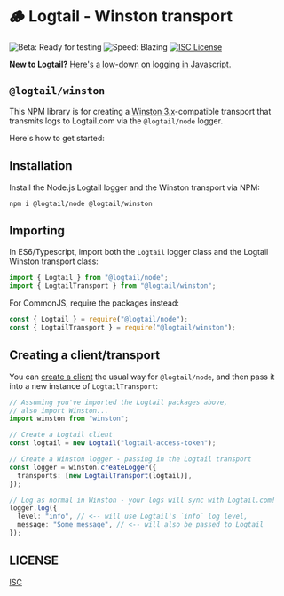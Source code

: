 # 🪵 Logtail - Winston transport

![Beta: Ready for testing](https://img.shields.io/badge/early_release-beta-green.svg)
![Speed: Blazing](https://img.shields.io/badge/speed-blazing%20%F0%9F%94%A5-brightgreen.svg)
[![ISC License](https://img.shields.io/badge/license-ISC-ff69b4.svg)](LICENSE.md)

**New to Logtail?** [Here's a low-down on logging in Javascript.](https://github.com/logtail/logtail-js)

## `@logtail/winston`

This NPM library is for creating a [Winston 3.x](https://github.com/winstonjs/winston)-compatible transport that transmits logs to Logtail.com via the `@logtail/node` logger.

Here's how to get started:

## Installation

Install the Node.js Logtail logger and the Winston transport via NPM:

```
npm i @logtail/node @logtail/winston
```

## Importing

In ES6/Typescript, import both the `Logtail` logger class and the Logtail Winston transport class:

```typescript
import { Logtail } from "@logtail/node";
import { LogtailTransport } from "@logtail/winston";
```

For CommonJS, require the packages instead:

```js
const { Logtail } = require("@logtail/node");
const { LogtailTransport } = require("@logtail/winston");
```

## Creating a client/transport

You can [create a client](https://github.com/logtail/logtail-js/tree/master/packages/node#creating-a-client) the usual way for `@logtail/node`, and then pass it into a new instance of `LogtailTransport`:

```typescript
// Assuming you've imported the Logtail packages above,
// also import Winston...
import winston from "winston";

// Create a Logtail client
const logtail = new Logtail("logtail-access-token");

// Create a Winston logger - passing in the Logtail transport
const logger = winston.createLogger({
  transports: [new LogtailTransport(logtail)],
});

// Log as normal in Winston - your logs will sync with Logtail.com!
logger.log({
  level: "info", // <-- will use Logtail's `info` log level,
  message: "Some message", // <-- will also be passed to Logtail
});
```

## LICENSE

[ISC](LICENSE.md)
